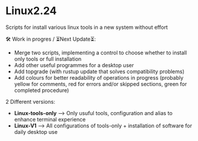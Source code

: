 # Linux2.24

Scripts for install various linux tools in a new system without effort

🛠️ Work in progres / ⏳️Next Update⏳️:

- Merge two scripts, implementing a control to choose whether to install only tools or full installation
- Add other useful programmes for a desktop user
- Add topgrade (with rustup update that solves compatibility problems)
- Add colours for better readability of operations in progress (probably yellow for comments, red for errors and/or skipped sections, green for completed procedure)

2 Different versions:
- **Linux-tools-only** --> Only usuful tools, configuration and alias to enhance terminal experience
- **Linux-V1** --> All configurations of tools-only + installation of software for daily desktop use
